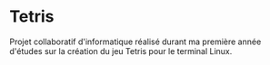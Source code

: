 # Tetris
Projet collaboratif d'informatique réalisé durant ma première année d'études sur la création du jeu Tetris pour le terminal Linux. 
